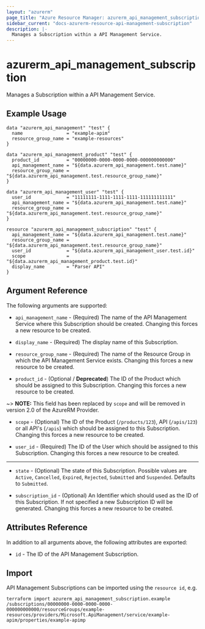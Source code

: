```yaml
---
layout: "azurerm"
page_title: "Azure Resource Manager: azurerm_api_management_subscription"
sidebar_current: "docs-azurerm-resource-api-management-subscription"
description: |-
  Manages a Subscription within a API Management Service.
---
```


# azurerm_api_management_subscription

Manages a Subscription within a API Management Service.


## Example Usage

```hcl
data "azurerm_api_management" "test" {
  name                = "example-apim"
  resource_group_name = "example-resources"
}

data "azurerm_api_management_product" "test" {
  product_id          = "00000000-0000-0000-0000-000000000000"
  api_management_name = "${data.azurerm_api_management.test.name}"
  resource_group_name = "${data.azurerm_api_management.test.resource_group_name}"
}

data "azurerm_api_management_user" "test" {
  user_id             = "11111111-1111-1111-1111-111111111111"
  api_management_name = "${data.azurerm_api_management.test.name}"
  resource_group_name = "${data.azurerm_api_management.test.resource_group_name}"
}

resource "azurerm_api_management_subscription" "test" {
  api_management_name = "${data.azurerm_api_management.test.name}"
  resource_group_name = "${data.azurerm_api_management.test.resource_group_name}"
  user_id             = "${data.azurerm_api_management_user.test.id}"
  scope               = "${data.azurerm_api_management_product.test.id}"
  display_name        = "Parser API"
}
```


## Argument Reference

The following arguments are supported:

* `api_management_name` - (Required) The name of the API Management Service where this Subscription should be created. Changing this forces a new resource to be created.

* `display_name` - (Required) The display name of this Subscription.

* `resource_group_name` - (Required) The name of the Resource Group in which the API Management Service exists. Changing this forces a new resource to be created.

* `product_id` - (Optional / **Deprecated**) The ID of the Product which should be assigned to this Subscription. Changing this forces a new resource to be created.

~> **NOTE:** This field has been replaced by `scope` and will be removed in version 2.0 of the AzureRM Provider.

* `scope` - (Optional) The ID of the Product (`/products/123`), API (`/apis/123`) or all API's (`/apis`) which should be assigned to this Subscription. Changing this forces a new resource to be created.

* `user_id` - (Required) The ID of the User which should be assigned to this Subscription. Changing this forces a new resource to be created.

---

* `state` - (Optional) The state of this Subscription. Possible values are `Active`, `Cancelled`, `Expired`, `Rejected`, `Submitted` and `Suspended`. Defaults to `Submitted`.

* `subscription_id` - (Optional) An Identifier which should used as the ID of this Subscription. If not specified a new Subscription ID will be generated. Changing this forces a new resource to be created.

## Attributes Reference

In addition to all arguments above, the following attributes are exported:

* `id` - The ID of the API Management Subscription.

## Import

API Management Subscriptions can be imported using the `resource id`, e.g.

```shell
terraform import azurerm_api_management_subscription.example /subscriptions/00000000-0000-0000-0000-000000000000/resourceGroups/example-resources/providers/Microsoft.ApiManagement/service/example-apim/properties/example-apimp
```
